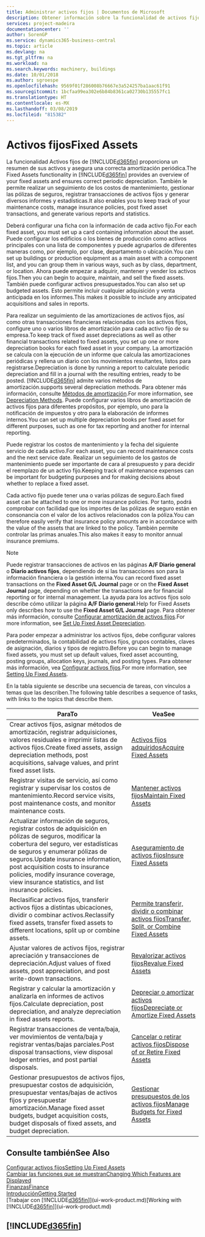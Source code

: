 ```yaml
---
title: Administrar activos fijos | Documentos de Microsoft
description: Obtener información sobre la funcionalidad de activos fijos y obtener un resumen de cómo trabajar con activos fijos.
services: project-madeira
documentationcenter: ''
author: SorenGP
ms.service: dynamics365-business-central
ms.topic: article
ms.devlang: na
ms.tgt_pltfrm: na
ms.workload: na
ms.search.keywords: machinery, buildings
ms.date: 10/01/2018
ms.author: sgroespe
ms.openlocfilehash: 9569f01f286008b76667e3a524257ba1aac61f91
ms.sourcegitcommit: 1bcfaa99ea302e6b84b8361ca02730b135557fc1
ms.translationtype: HT
ms.contentlocale: es-MX
ms.lasthandoff: 03/08/2019
ms.locfileid: "815382"
---
```

# <a name="fixed-assets"></a><span data-ttu-id="dc06f-103">Activos fijos</span><span class="sxs-lookup"><span data-stu-id="dc06f-103">Fixed Assets</span></span>
<span data-ttu-id="dc06f-104">La funcionalidad Activos fijos de [!INCLUDE[d365fin](includes/d365fin_md.md)] proporciona un resumen de sus activos y asegura una correcta amortización periódica.</span><span class="sxs-lookup"><span data-stu-id="dc06f-104">The Fixed Assets functionality in [!INCLUDE[d365fin](includes/d365fin_md.md)] provides an overview of your fixed assets and ensures correct periodic depreciation.</span></span> <span data-ttu-id="dc06f-105">También le permite realizar un seguimiento de los costos de mantenimiento, gestionar las pólizas de seguros, registrar transacciones de activos fijos y generar diversos informes y estadísticas.</span><span class="sxs-lookup"><span data-stu-id="dc06f-105">It also enables you to keep track of your maintenance costs, manage insurance policies, post fixed asset transactions, and generate various reports and statistics.</span></span>

<span data-ttu-id="dc06f-106">Deberá configurar una ficha con la información de cada activo fijo.</span><span class="sxs-lookup"><span data-stu-id="dc06f-106">For each fixed asset, you must set up a card containing information about the asset.</span></span> <span data-ttu-id="dc06f-107">Puede configurar los edificios o los bienes de producción como activos principales con una lista de componentes y puede agruparlos de diferentes maneras como, por ejemplo, por clase, departamento o ubicación.</span><span class="sxs-lookup"><span data-stu-id="dc06f-107">You can set up buildings or production equipment as a main asset with a component list, and you can group them in various ways, such as by class, department, or location.</span></span> <span data-ttu-id="dc06f-108">Ahora puede empezar a adquirir, mantener y vender los activos fijos.</span><span class="sxs-lookup"><span data-stu-id="dc06f-108">Then you can begin to acquire, maintain, and sell the fixed assets.</span></span> <span data-ttu-id="dc06f-109">También puede configurar activos presupuestados.</span><span class="sxs-lookup"><span data-stu-id="dc06f-109">You can also set up budgeted assets.</span></span> <span data-ttu-id="dc06f-110">Esto permite incluir cualquier adquisición y venta anticipada en los informes.</span><span class="sxs-lookup"><span data-stu-id="dc06f-110">This makes it possible to include any anticipated acquisitions and sales in reports.</span></span>

<span data-ttu-id="dc06f-111">Para realizar un seguimiento de las amortizaciones de activos fijos, así como otras transacciones financieras relacionadas con los activos fijos, configure uno o varios libros de amortización para cada activo fijo de su empresa.</span><span class="sxs-lookup"><span data-stu-id="dc06f-111">To keep track of fixed asset depreciations as well as other financial transactions related to fixed assets, you set up one or more depreciation books for each fixed asset in your company.</span></span> <span data-ttu-id="dc06f-112">La amortización se calcula con la ejecución de un informe que calcula las amortizaciones periódicas y rellena un diario con los movimientos resultantes, listos para registrarse.</span><span class="sxs-lookup"><span data-stu-id="dc06f-112">Depreciation is done by running a report to calculate periodic depreciation and fill in a journal with the resulting entries, ready to be posted.</span></span> [!INCLUDE[d365fin](includes/d365fin_md.md)] <span data-ttu-id="dc06f-113">admite varios métodos de amortización.</span><span class="sxs-lookup"><span data-stu-id="dc06f-113">supports several depreciation methods.</span></span> <span data-ttu-id="dc06f-114">Para obtener más información, consulte [Métodos de amortización](fa-depreciation-methods.md).</span><span class="sxs-lookup"><span data-stu-id="dc06f-114">For more information, see [Depreciation Methods](fa-depreciation-methods.md).</span></span> <span data-ttu-id="dc06f-115">Puede configurar varios libros de amortización de activos fijos para diferentes propósitos, por ejemplo, uno para la notificación de impuestos y otro para la elaboración de informes internos.</span><span class="sxs-lookup"><span data-stu-id="dc06f-115">You can set up multiple depreciation books per fixed asset for different purposes, such as one for tax reporting and another for internal reporting.</span></span>

<span data-ttu-id="dc06f-116">Puede registrar los costos de mantenimiento y la fecha del siguiente servicio de cada activo.</span><span class="sxs-lookup"><span data-stu-id="dc06f-116">For each asset, you can record maintenance costs and the next service date.</span></span> <span data-ttu-id="dc06f-117">Realizar un seguimiento de los gastos de mantenimiento puede ser importante de cara al presupuesto y para decidir el reemplazo de un activo fijo.</span><span class="sxs-lookup"><span data-stu-id="dc06f-117">Keeping track of maintenance expenses can be important for budgeting purposes and for making decisions about whether to replace a fixed asset.</span></span>

<span data-ttu-id="dc06f-118">Cada activo fijo puede tener una o varias pólizas de seguro.</span><span class="sxs-lookup"><span data-stu-id="dc06f-118">Each fixed asset can be attached to one or more insurance policies.</span></span> <span data-ttu-id="dc06f-119">Por tanto, podrá comprobar con facilidad que los importes de las pólizas de seguro están en consonancia con el valor de los activos relacionados con la póliza.</span><span class="sxs-lookup"><span data-stu-id="dc06f-119">You can therefore easily verify that insurance policy amounts are in accordance with the value of the assets that are linked to the policy.</span></span> <span data-ttu-id="dc06f-120">También permite controlar las primas anuales.</span><span class="sxs-lookup"><span data-stu-id="dc06f-120">This also makes it easy to monitor annual insurance premiums.</span></span>

> [!NOTE]  
>   <span data-ttu-id="dc06f-121">Puede registrar transacciones de activos en las páginas **A/F Diario general** o **Diario activos fijos**, dependiendo de si las transacciones son para la información financiera o la gestión interna.</span><span class="sxs-lookup"><span data-stu-id="dc06f-121">You can record fixed asset transactions on the **Fixed Asset G/L Journal** page or on the **Fixed Asset Journal** page, depending on whether the transactions are for financial reporting or for internal management.</span></span> <span data-ttu-id="dc06f-122">La ayuda para los activos fijos solo describe cómo utilizar la página **A/F Diario general**.</span><span class="sxs-lookup"><span data-stu-id="dc06f-122">Help for Fixed Assets only describes how to use the **Fixed Asset G/L Journal** page.</span></span> <span data-ttu-id="dc06f-123">Para obtener más información, consulte [Configurar amortización de activos fijos](fa-how-setup-depreciation.md).</span><span class="sxs-lookup"><span data-stu-id="dc06f-123">For more information, see [Set Up Fixed Asset Depreciation](fa-how-setup-depreciation.md).</span></span>

<span data-ttu-id="dc06f-124">Para poder empezar a administrar los activos fijos, debe configurar valores predeterminados, la contabilidad de activos fijos, grupos contables, claves de asignación, diarios y tipos de registro.</span><span class="sxs-lookup"><span data-stu-id="dc06f-124">Before you can begin to manage fixed assets, you must set up default values, fixed asset accounting, posting groups, allocation keys, journals, and posting types.</span></span> <span data-ttu-id="dc06f-125">Para obtener más información, vea [Configurar activos fijos](fa-setup.md).</span><span class="sxs-lookup"><span data-stu-id="dc06f-125">For more information, see [Setting Up Fixed Assets](fa-setup.md).</span></span>

<span data-ttu-id="dc06f-126">En la tabla siguiente se describe una secuencia de tareas, con vínculos a temas que las describen.</span><span class="sxs-lookup"><span data-stu-id="dc06f-126">The following table describes a sequence of tasks, with links to the topics that describe them.</span></span>

| <span data-ttu-id="dc06f-127">Para</span><span class="sxs-lookup"><span data-stu-id="dc06f-127">To</span></span> | <span data-ttu-id="dc06f-128">Vea</span><span class="sxs-lookup"><span data-stu-id="dc06f-128">See</span></span> |
| --- | --- |
| <span data-ttu-id="dc06f-129">Crear activos fijos, asignar métodos de amortización, registrar adquisiciones, valores residuales e imprimir listas de activos fijos.</span><span class="sxs-lookup"><span data-stu-id="dc06f-129">Create fixed assets, assign depreciation methods, post acquisitions, salvage values, and print fixed asset lists.</span></span> |[<span data-ttu-id="dc06f-130">Activos fijos adquiridos</span><span class="sxs-lookup"><span data-stu-id="dc06f-130">Acquire Fixed Assets</span></span>](fa-how-acquire.md) |
| <span data-ttu-id="dc06f-131">Registrar visitas de servicio, así como registrar y supervisar los costos de mantenimiento.</span><span class="sxs-lookup"><span data-stu-id="dc06f-131">Record service visits, post maintenance costs, and monitor maintenance costs.</span></span> |[<span data-ttu-id="dc06f-132">Mantener activos fijos</span><span class="sxs-lookup"><span data-stu-id="dc06f-132">Maintain Fixed Assets</span></span>](fa-how-maintain.md) |
| <span data-ttu-id="dc06f-133">Actualizar información de seguros, registrar costos de adquisición en pólizas de seguros, modificar la cobertura del seguro, ver estadísticas de seguros y enumerar pólizas de seguros.</span><span class="sxs-lookup"><span data-stu-id="dc06f-133">Update insurance information, post acquisition costs to insurance policies, modify insurance coverage, view insurance statistics, and list insurance policies.</span></span> |[<span data-ttu-id="dc06f-134">Aseguramiento de activos fijos</span><span class="sxs-lookup"><span data-stu-id="dc06f-134">Insure Fixed Assets</span></span>](fa-how-insure.md) |
| <span data-ttu-id="dc06f-135">Reclasificar activos fijos, transferir activos fijos a distintas ubicaciones, dividir o combinar activos.</span><span class="sxs-lookup"><span data-stu-id="dc06f-135">Reclassify fixed assets, transfer fixed assets to different locations, split up or combine assets.</span></span> |[<span data-ttu-id="dc06f-136">Permite transferir, dividir o combinar activos fijos</span><span class="sxs-lookup"><span data-stu-id="dc06f-136">Transfer, Split, or Combine Fixed Assets</span></span>](fa-how-trans-split-combine.md) |
| <span data-ttu-id="dc06f-137">Ajustar valores de activos fijos, registrar apreciación y transacciones de depreciación.</span><span class="sxs-lookup"><span data-stu-id="dc06f-137">Adjust values of fixed assets, post appreciation, and post write-down transactions.</span></span> |[<span data-ttu-id="dc06f-138">Revalorizar activos fijos</span><span class="sxs-lookup"><span data-stu-id="dc06f-138">Revalue Fixed Assets</span></span>](fa-how-revalue.md) |
| <span data-ttu-id="dc06f-139">Registrar y calcular la amortización y analizarla en informes de activos fijos.</span><span class="sxs-lookup"><span data-stu-id="dc06f-139">Calculate depreciation, post depreciation, and  analyze depreciation in fixed assets reports.</span></span> |[<span data-ttu-id="dc06f-140">Depreciar o amortizar activos fijos</span><span class="sxs-lookup"><span data-stu-id="dc06f-140">Depreciate or Amortize Fixed Assets</span></span>](fa-how-depreciate-amortize.md) |
| <span data-ttu-id="dc06f-141">Registrar transacciones de venta/baja, ver movimientos de venta/baja y registrar ventas/bajas parciales.</span><span class="sxs-lookup"><span data-stu-id="dc06f-141">Post disposal transactions, view disposal ledger entries, and post partial disposals.</span></span> |[<span data-ttu-id="dc06f-142">Cancelar o retirar activos fijos</span><span class="sxs-lookup"><span data-stu-id="dc06f-142">Dispose of or Retire Fixed Assets</span></span>](fa-how-dispose-retire.md) |
| <span data-ttu-id="dc06f-143">Gestionar presupuestos de activos fijos, presupuestar costos de adquisición, presupuestar ventas/bajas de activos fijos y presupuestar amortización.</span><span class="sxs-lookup"><span data-stu-id="dc06f-143">Manage fixed asset budgets, budget acquisition costs, budget disposals of fixed assets, and budget depreciation.</span></span> |[<span data-ttu-id="dc06f-144">Gestionar presupuestos de los activos fijos</span><span class="sxs-lookup"><span data-stu-id="dc06f-144">Manage Budgets for Fixed Assets</span></span>](fa-how-manage-budgets.md) |

## <a name="see-also"></a><span data-ttu-id="dc06f-145">Consulte también</span><span class="sxs-lookup"><span data-stu-id="dc06f-145">See Also</span></span>
[<span data-ttu-id="dc06f-146">Configurar activos fijos</span><span class="sxs-lookup"><span data-stu-id="dc06f-146">Setting Up Fixed Assets</span></span>](fa-setup.md)  
[<span data-ttu-id="dc06f-147">Cambiar las funciones que se muestran</span><span class="sxs-lookup"><span data-stu-id="dc06f-147">Changing Which Features are Displayed</span></span>](ui-experiences.md)  
[<span data-ttu-id="dc06f-148">Finanzas</span><span class="sxs-lookup"><span data-stu-id="dc06f-148">Finance</span></span>](finance.md)  
[<span data-ttu-id="dc06f-149">Introducción</span><span class="sxs-lookup"><span data-stu-id="dc06f-149">Getting Started</span></span>](product-get-started.md)  
<span data-ttu-id="dc06f-150">[Trabajar con [!INCLUDE[d365fin](includes/d365fin_md.md)]](ui-work-product.md)</span><span class="sxs-lookup"><span data-stu-id="dc06f-150">[Working with [!INCLUDE[d365fin](includes/d365fin_md.md)]](ui-work-product.md)</span></span>

## [!INCLUDE[d365fin](includes/free_trial_md.md)]  
 
